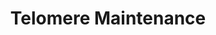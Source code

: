 ---
annotations:
- type: Pathway Ontology
  value: '"pathway pertinent to DNA replication and repair'
authors:
- MaintBot
- ReactomeTeam
- Anwesha
- Fehrhart
description: Telomeres are protein-DNA complexes at the ends of linear chromosomes
  that are important for genome stability. Telomeric DNA in humans, as in many eukaryotic
  organisms, consists of tandem repeats (Blackburn and Gall 1978; Moyzis et al. 1988;
  Meyne et al. 1989). The repeats at human telomeres are composed of TTAGGG sequences
  and stretch for several kilobase pairs. Another feature of telomeric DNA in many
  eukaryotes is a G-rich 3' single strand overhang, which in humans is estimated to
  be approximately 50-300 bases long (Makarov et al. 1997; Wright et al. 1997; Huffman
  et al. 2000). Telomeric DNA isolated from humans and several other organisms can
  form a lasso-type structure called a t-loop in which the 3' single-strand end is
  presumed to invade the double stranded telomeric DNA repeat tract (Griffith et al.
  1999). Telomeric DNA is bound by multiple protein factors that play important roles
  in regulating telomere length and in protecting the chromosome end from recombination,
  non-homologous end-joining, DNA damage signaling, and unregulated nucleolytic attack
  (reviewed in de Lange 2005).<br><br>DNA attrition can occur at telomeres, which
  can impact cell viability. Attrition can occur owing to the "end-replication problem",
  a consequence of the mechanism of lagging-strand synthesis (Watson 1972; Olovnikov
  1973). Besides incomplete replication, nucleolytic processing also likely contributes
  to telomere attrition (Huffman et al. 2000). If telomeres become critically shortened,
  replicative senescence can result (Harley et al. 1990). Thus, in order to undergo
  multiple divisions, cells need a mechanism to replenish the sequence at their chromosome
  ends.<br><br>The primary means for maintaining the sequence at chromosome ends in
  many eukaryotic organisms, including humans, is based on telomerase (Greider and
  Blackburn, 1985; Morin 1989). Telomerase is a ribonucleoprotein complex minimally
  composed of a conserved protein subunit containing a reverse transcriptase domain
  (telomerase reverse transcriptase, TERT) (Lingner et al. 1997; Nakamura et al. 1997)
  and a template-containing RNA (telomerase RNA component, TERC, TR, TER) (Greider
  and Blackburn, 1987; Feng et al 1995). Telomerase uses the RNA template to direct
  addition of multiple tandem repeats to the 3' G-rich single strand overhang. Besides
  extension by telomerase, maintenance of telomeric DNA involves additional activities,
  including C-strand synthesis, which fills in the opposing strand, and nucleolytic
  processing, which likely contributes to the generation of the 3' overhang.  View
  original pathway at [http://www.reactome.org/PathwayBrowser/#DIAGRAM=157579 Reactome].
last-edited: 2021-01-25
organisms:
- Homo sapiens
redirect_from:
- /index.php/Pathway:WP1928
- /instance/WP1928
schema-jsonld:
- '@context': https://schema.org/
  '@id': https://wikipathways.github.io/pathways/WP1928.html
  '@type': Dataset
  creator:
    '@type': Organization
    name: WikiPathways
  description: Telomeres are protein-DNA complexes at the ends of linear chromosomes
    that are important for genome stability. Telomeric DNA in humans, as in many eukaryotic
    organisms, consists of tandem repeats (Blackburn and Gall 1978; Moyzis et al.
    1988; Meyne et al. 1989). The repeats at human telomeres are composed of TTAGGG
    sequences and stretch for several kilobase pairs. Another feature of telomeric
    DNA in many eukaryotes is a G-rich 3' single strand overhang, which in humans
    is estimated to be approximately 50-300 bases long (Makarov et al. 1997; Wright
    et al. 1997; Huffman et al. 2000). Telomeric DNA isolated from humans and several
    other organisms can form a lasso-type structure called a t-loop in which the 3'
    single-strand end is presumed to invade the double stranded telomeric DNA repeat
    tract (Griffith et al. 1999). Telomeric DNA is bound by multiple protein factors
    that play important roles in regulating telomere length and in protecting the
    chromosome end from recombination, non-homologous end-joining, DNA damage signaling,
    and unregulated nucleolytic attack (reviewed in de Lange 2005).<br><br>DNA attrition
    can occur at telomeres, which can impact cell viability. Attrition can occur owing
    to the "end-replication problem", a consequence of the mechanism of lagging-strand
    synthesis (Watson 1972; Olovnikov 1973). Besides incomplete replication, nucleolytic
    processing also likely contributes to telomere attrition (Huffman et al. 2000).
    If telomeres become critically shortened, replicative senescence can result (Harley
    et al. 1990). Thus, in order to undergo multiple divisions, cells need a mechanism
    to replenish the sequence at their chromosome ends.<br><br>The primary means for
    maintaining the sequence at chromosome ends in many eukaryotic organisms, including
    humans, is based on telomerase (Greider and Blackburn, 1985; Morin 1989). Telomerase
    is a ribonucleoprotein complex minimally composed of a conserved protein subunit
    containing a reverse transcriptase domain (telomerase reverse transcriptase, TERT)
    (Lingner et al. 1997; Nakamura et al. 1997) and a template-containing RNA (telomerase
    RNA component, TERC, TR, TER) (Greider and Blackburn, 1987; Feng et al 1995).
    Telomerase uses the RNA template to direct addition of multiple tandem repeats
    to the 3' G-rich single strand overhang. Besides extension by telomerase, maintenance
    of telomeric DNA involves additional activities, including C-strand synthesis,
    which fills in the opposing strand, and nucleolytic processing, which likely contributes
    to the generation of the 3' overhang.  View original pathway at [http://www.reactome.org/PathwayBrowser/#DIAGRAM=157579
    Reactome].
  keywords:
  - 'H2AFZ '
  - AMP
  - 'DAXX '
  - 'POLA1 '
  - 'HIST1H2BK '
  - 'RFC5 '
  - 'HIST1H2AC '
  - extended telomere
  - RUVBL2
  - RNA
  - 'CTC1 '
  - 'POLD2 '
  - 'Flap '
  - WRN
  - 'POLD1 '
  - 'WRN '
  - 'C-strand Okazaki fragment minus Flap '
  - End and Associated
  - Processive complex
  - chromosome end with
  - RNA primer-DNA
  - FEN1
  - heterotrimer
  - DKC1
  - Senescence
  - 'CHTF8 '
  - 'PRIM1 '
  - 'POLR2D '
  - 'NOP10 '
  - DSCC1
  - TEN1
  - ATP
  - Telomere:Shelterin:Nucleosome:ATRX:DAXX
  - 'POLR2C '
  - Component (TERC)
  - dTTP
  - telomeric
  - Nucleosome
  - Base-paired to the
  - Complex
  - GAR1
  - RNA Polymerase II
  - TERRA
  - end
  - loaded on
  - alpha:primase
  - 'H2AFB1 '
  - from adjacent
  - RPA heterotrimer
  - loaded on telomere
  - dGTP
  - Complex Folded Into
  - 'POLD4 '
  - Pi
  - 'ligated C-strand Okazaki fragment '
  - telomere:PCNA
  - single Stranded
  - 'HIST1H4 '
  - 'POLR2I '
  - RFC4
  - 'ATRX '
  - 'H3F3A '
  - 'NHP2 '
  - primer:DNA
  - Okazaki fragments
  - RNP:Telomeric
  - DNA Damage/Telomere
  - 'Remaining Flap '
  - H3F3A
  - RFC
  - DNA2
  - CTF18-RFC(7s)
  - primer:G-strand
  - RTEL1
  - repeats
  - POT1
  - 'DKC1 '
  - GMP
  - RNP:G-strand
  - single strand
  - Telomerase RNP
  - 'C-strand Okazaki fragment '
  - 'HIST2H2AA3 '
  - 'POLD3 '
  - 'STN1 '
  - PIF1
  - 'HIST1H2BN '
  - 'UTP '
  - TERT
  - 'DNA primer '
  - 'POT1 '
  - 'HIST1H2BB '
  - dCTP
  - RFC,(CFT18-RFC)
  - complex
  - 'HIST1H2AB '
  - ATRX:DAXX
  - Packaging Protein
  - 'RNA primer '
  - chromosome
  - 'PPP6R3 '
  - PCNA homotrimer
  - 'TINF2 '
  - 'TERF2IP '
  - PP6-PPP6R3
  - STN1
  - 'G-strand chromosome end - Telomeric '
  - NHP2
  - Shelterin complex
  - 'HIST2H2AC '
  - Telomere:Shelterin:Nucleosome (H3F3A):ATRX:DAXX
  - 'G-strand Chromosome end with two additional single strand repeats and a subterminal
    loop - Telomeric '
  - and base-paired to
  - 'GTP '
  - 'HIST1H2BH '
  - POLA:primase:G-strand extended telomere end
  - holoenzyme complex
  - Extended And
  - 'HIST1H2BM '
  - telomere:nicked DNA
  - 'TEN1 '
  - 'RFC2 '
  - Telomerase RNP Bound
  - Higher Order
  - Chromosome End
  - 'PPP6C '
  - DKC1:SHQ1
  - 'CHTF18 '
  - CTC1
  - 'RFC1 '
  - chromosome end
  - Holoenzyme:Telomeric RNP End with Two Additional Single Stranded Telomere Repeats
  - RNA primer:G-strand
  - telomere:ligated
  - 'POLR2K '
  - 'POLR2G '
  - NOP10
  - primer-DNA
  - RFC2
  - end:Shelterin
  - 'CCNA1 '
  - Chromosome End with
  - 'HIST1H2AD '
  - CHTF8
  - CMP
  - dATP
  - 'TERT '
  - tetramer
  - Heteropentamer:RNA
  - 'ANKRD28 '
  - 'ACD '
  - 'POLA2 '
  - 'HIST3H3 '
  - CCNA:p-T160-CDK2
  - end duplex:PCNA
  - LIG1
  - 'H2AFX '
  - 'ATP '
  - 'GAR1 '
  - fragments
  - 'POLR2F '
  - 'RTEL1 '
  - 'HIST3H2BB '
  - 'PCNA '
  - 'POLR2L '
  - HIST3H3
  - BLM,WRN
  - 'POLR2A '
  - fragment:Flap
  - CHTF18
  - CTF18 complex
  - 'POLR2J '
  - DNA Polymerase delta
  - 'RPA3 '
  - DNA Binding and
  - 'WRAP53 '
  - CST complex
  - H+
  - 'SHQ1 '
  - 'DNA2 '
  - the Telomeric
  - Telomere repeat
  - NTP
  - heterotrimer:DNA2
  - RFC5
  - Telomeric G-strand
  - 'H2AFJ '
  - 'CCNA2 '
  - C-strand Okazaki
  - extended
  - Telomerase
  - 'H2AFV '
  - 'p-T160-CDK2 '
  - 'HIST1H2BD '
  - Holoenzyme
  - 'HIST1H2BA '
  - 'HIST1H2BC '
  - 'HIST1H2BO '
  - 'p-S365-TERF2 '
  - homotrimer
  - 'DSCC1 '
  - 'RPA2 '
  - 'POLR2E '
  - telomere:POLA:primase
  - fragment:Flap:RPA
  - WRAP53
  - Telomerase RNA
  - 'POLR2B '
  - 'G-strand Chromosome end with an additional single strand repeat - Telomeric '
  - 'HIST1H2BJ '
  - Flap
  - Telomeric
  - fragment complex
  - 'RFC4 '
  - DNA polymerase
  - 'H2BFS '
  - Structure
  - end:POLA:primase
  - Processed Telomere
  - RUVBL1
  - two additional
  - 'RPA1 '
  - 'Telomerase RNA Component (TERC) '
  - 'TERF2 '
  - 'CTP '
  - UMP
  - RFC3
  - telomere:Okazaki
  - 'BLM '
  - ATRX
  - Stress Induced
  - 'G-strand Chromosome end with two additional single strand repeats - Telomeric '
  - (generic)
  - 'PRIM2 '
  - fragments:Remaining
  - an Additional
  - 'POLR2H '
  - 'HIST1H2BL '
  - 'HIST2H2BE '
  - 'HIST1H2AJ '
  - Telomeric DNA
  - H2O
  - SHQ1
  - (p-S365-TERF2)
  - 'TERF1 '
  - DAXX
  - 'RFC3 '
  - End
  - ADP
  license: CC0
  name: Telomere Maintenance
seo: CreativeWork
title: Telomere Maintenance
wpid: WP1928
---